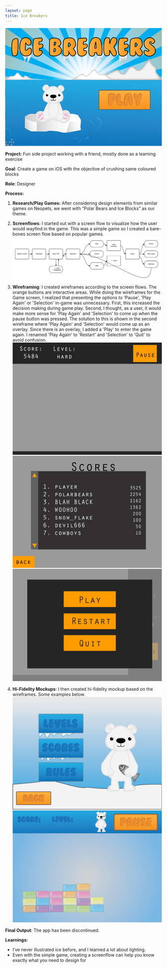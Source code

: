 ```yaml
---
layout: page
title: Ice Breakers
---
```


![ice breakers](/images/ice-breakers.jpg)


**Project:** Fun side project working with a friend, mostly done as a learning exercise

**Goal**: Create a game on iOS with the objective of crushing same coloured blocks

**Role**: Designer

**Process:**
1. **Research/Play Games:** After considering design elements from similar games on Neopets, we went with “Polar Bears and Ice Blocks” as our theme.

2. **Screenflows**: I started out with a screen flow to visualize how the user would wayfind in the game. This was a simple game so I created a bare-bones screen flow based on popular games.
![ice breakers](/images/icebreakers_screen_flow.png)

3. **Wireframing**: I created wireframes according to the screen flows. The orange buttons are interactive areas. While doing the wireframes for the Game screen, I realized that presenting the options to 'Pause', 'Play Again' or 'Selection' in-game was unnecessary. First, this increased the decision making during game play. Second, I thought, as a user, it would make more sense for 'Play Again' and 'Selection' to come up when the pause button was pressed. The solution to this is shown in the second wireframe where 'Play Again' and 'Selection' would come up as an overlay. Since there is an overlay, I added a 'Play' to enter the game again. I renamed 'Play Again' to 'Restart' and 'Selection' to 'Quit' to avoid confusion.
![ice breakers](/images/wire_game_play_edit.jpg)
![ice breakers](/images/wire_scores.jpg)
![ice breakers](/images/wire_game_end.jpg)

4. **Hi-Fidelity Mockups**: I then created hi-fidelity mockup based on the wireframes. Some examples below.
![ice breakers](/images/selection_mockup.png)
![ice breakers](/images/game_play_mockup.png)

**Final Output**: The app has been discontinued.

**Learnings:**
- I’ve never illustrated ice before, and I learned a lot about lighting.
- Even with the simple game, creating a screenflow can help you know exactly what you need to design for
